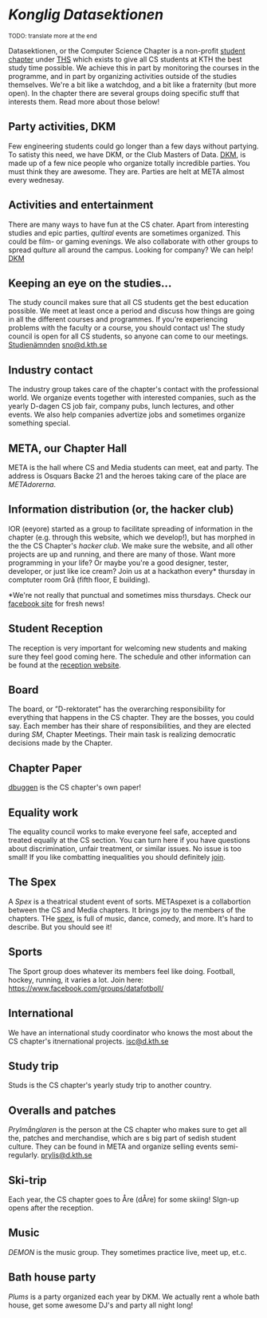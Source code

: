 # _Konglig Datasektionen_

<sub>TODO: translate more at the end</sub>

Datasektionen, or the Computer Science Chapter is a non-profit 
[student chapter](https://sv.wikipedia.org/wiki/Studentsektion)
under [THS](http://ths.kth.se) which exists to give all CS students at
KTH the best study time possible. We achieve this in part by monitoring
the courses in the programme, and in part by organizing activities 
outside of the studies themselves. We're a bit like a watchdog, and
a bit like a fraternity (but more open). In the chapter there are 
several groups doing specific stuff that interests them. Read more about 
those below!

Party activities, DKM
-------------------

Few engineering students could go longer than a few days without partying.
To satisty this need, we have DKM, or the Club Masters of Data. 
[DKM](/namnder/dkm), is made up of a few nice people who organize totally
incredible parties. You must think they are awesome. They are. 
Parties are helt at META almost every wednesay.


Activities and entertainment
-----------------------------

There are many ways to have fun at the CS chater. Apart from interesting 
studies and epic parties, _qultiral_ events are sometimes organized. This 
could be film- or gaming evenings. We also collaborate with other groups to 
spread _qulture_ all around the campus. Looking for company? We can help!
[DKM](/namnder/qulturnamnden)


Keeping an eye on the studies...
---------------

The study council makes sure that all CS students get the best education
possible. We meet at least once a period and discuss how things are going 
in all the different courses and programmes. If you're experiencing problems 
with the faculty or a course, you should contact us!  The study council is 
open for all CS students, so anyone can come to our meetings.
[Studienämnden](/namnder/studienamnden)
[sno@d.kth.se](mailto:sno@d.kth.se)

Industry contact
------------------

The industry group takes care of the chapter's contact with the professional
world. We organize events together with interested companies, such as the yearly
D-dagen CS job fair, company pubs, lunch lectures, and other events. We
also help companies advertize jobs and sometimes organize something special.

META, our Chapter Hall
-------------

META is the hall where CS and Media students can meet, eat and party. 
The address is Osquars Backe 21 and the heroes taking care of the place
are _METAdorerna_.

Information distribution (or, the hacker club)
---------------------

IOR (eeyore) started as a group to facilitate spreading of information
in the chapter (e.g. through this website, which we develop!), but has 
morphed in the the CS Chapter's _hacker club_. We make sure the website,
and all other projects are up and running, and there are many of those. 
Want more programming in your life? Or maybe you're a good designer, 
tester, developer, or just like ice cream? Join us at a hackathon every\* 
thursday in comptuter room Grå (fifth floor, E building). 

\*We're not really that punctual and sometimes miss thursdays. Check our 
[facebook site](https://www.facebook.com/search/top/?q=informationsorganet)
for fresh news!

Student Reception
---------------------------

The reception is very important for welcoming new students and making sure they 
feel good coming here. The schedule and other information can be found at
the [reception website](/namnder/mottagningen).

Board
--------

The board, or ”D-rektoratet” has the overarching responsibility for everything
that happens in the CS chapter. They are the bosses, you could say. Each member
has their share of responsibilities, and they are elected during _SM_, Chapter
Meetings. Their main task is realizing democratic decisions made by the Chapter.

Chapter Paper
---------------

[dbuggen](http://dbu.gg) is the CS chapter's own paper!

Equality work
----------------

The equality council works to make everyone feel safe, accepted and treated
equally at the CS section. You can turn here if you have questions about 
discrimination, unfair treatment, or similar issues. No issue is too small!
If you like combatting inequalities you should definitely [join](/namnder/jamlikhetsnamnden).

The Spex
----

A _Spex_ is a theatrical student event of sorts.
METAspexet is a collabortion between the CS and Media chapters. It brings
joy to the members of the chapters. THe [spex](https://sv.wikipedia.org/wiki/Spex), is full of 
music, dance, comedy, and more. It's hard to describe. But you should see it!

Sports
-----------------

The Sport group does whatever its members feel like doing. Football, hockey,
running, it varies a lot. Join here: https://www.facebook.com/groups/datafotboll/

International
-----------------

We have an international study coordinator who knows the most about the CS chapter's itnernational
projects. isc@d.kth.se

Study trip
----------

Studs is the CS chapter's yearly study trip to another country.

Overalls and patches
------------------------------------

_Prylmånglaren_ is the person at the CS chapter who makes sure to get
all the, patches and merchandise, which are s big part of sedish student culture. 
They can be found in META and organize selling events semi-regularly. prylis@d.kth.se

Ski-trip
--------

Each year, the CS chapter goes to Åre (dÅre) for some skiing! SIgn-up opens after the reception.

Music
---------------------

_DEMON_  is the music group. They sometimes practice live, meet up, et.c.

Bath house party
----------

_Plums_ is a party organized each year by DKM. We actually rent a whole bath house, get some
awesome DJ's and party all night long!
